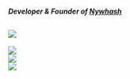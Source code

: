 ##### Developer & Founder of [Nywhash](https://nywhash.com)
[![](https://visitcount.itsvg.in/api?id=SharpnessRS&icon=5&color=12)]()
---
![](https://github-readme-stats.vercel.app/api?username=SharpnessRS&theme=midnight-purple&hide_border=true&include_all_commits=true&count_private=true)<br/>
![](https://github-readme-streak-stats.herokuapp.com/?user=SharpnessRS&theme=midnight-purple&hide_border=true)<br/>
![](https://github-readme-stats.vercel.app/api/top-langs/?username=SharpnessRS&theme=midnight-purple&hide_border=true&include_all_commits=true&count_private=true&layout=compact)
